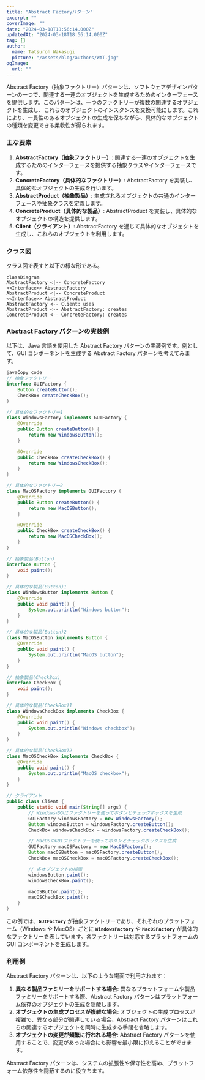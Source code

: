 ```yaml
---
title: "Abstract Factoryパターン"
excerpt: ""
coverImage: ""
date: "2024-03-18T18:56:14.000Z"
updatedAt: "2024-03-18T18:56:14.000Z"
tag: []
author:
  name: Tatsuroh Wakasugi
  picture: "/assets/blog/authors/WAT.jpg"
ogImage:
  url: ""
---
```


Abstract Factory（抽象ファクトリー）パターンは、ソフトウェアデザインパターンの一つで、関連する一連のオブジェクトを生成するためのインターフェースを提供します。このパターンは、一つのファクトリーが複数の関連するオブジェクトを生成し、これらのオブジェクトのインスタンスを交換可能にします。これにより、一貫性のあるオブジェクトの生成を保ちながら、具体的なオブジェクトの種類を変更できる柔軟性が得られます。

### **主な要素**

1. **AbstractFactory（抽象ファクトリー）**: 関連する一連のオブジェクトを生成するためのインターフェースを提供する抽象クラスやインターフェースです。
2. **ConcreteFactory（具体的なファクトリー）**: AbstractFactory を実装し、具体的なオブジェクトの生成を行います。
3. **AbstractProduct（抽象製品）**: 生成されるオブジェクトの共通のインターフェースや抽象クラスを定義します。
4. **ConcreteProduct（具体的な製品）**: AbstractProduct を実装し、具体的なオブジェクトの構造を提供します。
5. **Client（クライアント）**: AbstractFactory を通じて具体的なオブジェクトを生成し、これらのオブジェクトを利用します。

### クラス図

クラス図で表すと以下の様な形である。

```mermaid
classDiagram
AbstractFactory <|-- ConcreteFactory
<<Interface>> AbstractFactory
AbstractProduct <|-- ConcreteProduct
<<Interface>> AbstractProduct
AbstractFactory <-- Client: uses
AbstractProduct <-- AbstractFactory: creates
ConcreteProduct <-- ConcreteFactory: creates
```

### **Abstract Factory パターンの実装例**

以下は、Java 言語を使用した Abstract Factory パターンの実装例です。例として、GUI コンポーネントを生成する Abstract Factory パターンを考えてみます。

```java
javaCopy code
// 抽象ファクトリー
interface GUIFactory {
    Button createButton();
    CheckBox createCheckBox();
}

// 具体的なファクトリー1
class WindowsFactory implements GUIFactory {
    @Override
    public Button createButton() {
        return new WindowsButton();
    }

    @Override
    public CheckBox createCheckBox() {
        return new WindowsCheckBox();
    }
}

// 具体的なファクトリー2
class MacOSFactory implements GUIFactory {
    @Override
    public Button createButton() {
        return new MacOSButton();
    }

    @Override
    public CheckBox createCheckBox() {
        return new MacOSCheckBox();
    }
}

// 抽象製品(Button)
interface Button {
    void paint();
}

// 具体的な製品(Button)1
class WindowsButton implements Button {
    @Override
    public void paint() {
        System.out.println("Windows button");
    }
}

// 具体的な製品(Button)2
class MacOSButton implements Button {
    @Override
    public void paint() {
        System.out.println("MacOS button");
    }
}

// 抽象製品(CheckBox)
interface CheckBox {
    void paint();
}

// 具体的な製品(CheckBox)1
class WindowsCheckBox implements CheckBox {
    @Override
    public void paint() {
        System.out.println("Windows checkbox");
    }
}

// 具体的な製品(CheckBox)2
class MacOSCheckBox implements CheckBox {
    @Override
    public void paint() {
        System.out.println("MacOS checkbox");
    }
}

// クライアント
public class Client {
    public static void main(String[] args) {
        // WindowsのGUIファクトリーを使ってボタンとチェックボックスを生成
        GUIFactory windowsFactory = new WindowsFactory();
        Button windowsButton = windowsFactory.createButton();
        CheckBox windowsCheckBox = windowsFactory.createCheckBox();

        // MacOSのGUIファクトリーを使ってボタンとチェックボックスを生成
        GUIFactory macOSFactory = new MacOSFactory();
        Button macOSButton = macOSFactory.createButton();
        CheckBox macOSCheckBox = macOSFactory.createCheckBox();

        // 各オブジェクトの描画
        windowsButton.paint();
        windowsCheckBox.paint();

        macOSButton.paint();
        macOSCheckBox.paint();
    }
}

```

この例では、**`GUIFactory`** が抽象ファクトリーであり、それぞれのプラットフォーム（Windows や MacOS）ごとに **`WindowsFactory`** や **`MacOSFactory`** が具体的なファクトリーを表しています。各ファクトリーは対応するプラットフォームの GUI コンポーネントを生成します。

### **利用例**

Abstract Factory パターンは、以下のような場面で利用されます：

1. **異なる製品ファミリーをサポートする場合**: 異なるプラットフォームや製品ファミリーをサポートする際、Abstract Factory パターンはプラットフォーム依存のオブジェクトの生成を隠蔽します。
2. **オブジェクトの生成プロセスが複雑な場合**: オブジェクトの生成プロセスが複雑で、異なる部分が関連している場合、Abstract Factory パターンはこれらの関連するオブジェクトを同時に生成する手間を省略します。
3. **オブジェクトの変更が頻繁に行われる場合**: Abstract Factory パターンを使用することで、変更があった場合にも影響を最小限に抑えることができます。

Abstract Factory パターンは、システムの拡張性や保守性を高め、プラットフォーム依存性を隠蔽するのに役立ちます。
